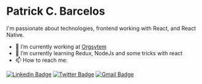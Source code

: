 # Patrick C. Barcelos

I'm passionate about technologies, frontend working with React, and React Native.

- 🔭 I’m currently working at <a href="https://www.orgsystem.com.br/">Orgsytem</a>
- 🌱 I’m currently learning Redux, NodeJs and some tricks with react
- 📫 How to reach me:

[![Linkedin Badge](https://img.shields.io/badge/-Patrick%20Barcelos-616161?style=flat-square&labelColor=white&logo=Linkedin&logoColor=0077b5&link=https://www.linkedin.com/in/patrick-cristian-barcelos-374ab233/)](https://www.linkedin.com/in/patrick-cristian-barcelos-374ab233/) 
[![Twitter Badge](https://img.shields.io/badge/-@PCBsytem-616161?style=flat-square&labelColor=white&logo=twitter&logoColor=1da1f2&link=https://twitter.com/PCBsytem)](https://twitter.com/PCBsytem) 
[![Gmail Badge](https://img.shields.io/badge/-patrick.barc@gmail.com-616161?style=flat-square&labelColor=white&logo=Gmail&logoColor=E53935&link=mailto:patrick.barc@gmail.com)](mailto:patrick.barc@gmail.com)
